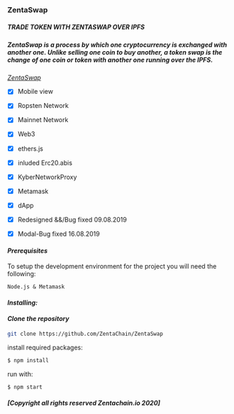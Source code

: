 ### ZentaSwap 

##### *TRADE TOKEN WITH ZENTASWAP OVER IPFS*

##### *ZentaSwap is a process by which one cryptocurrency is exchanged with another one. Unlike selling one coin to buy another, a token swap is the change of one coin or token with another one running over the IPFS.*


*[ZentaSwap](https://www.zentachain.io/zentaswap/)*


- [x] Mobile view

- [x] Ropsten Network

- [x] Mainnet Network

- [x] Web3

- [x] ethers.js

- [x] inluded Erc20.abis

- [x] KyberNetworkProxy

- [x] Metamask

- [x] dApp

- [x] Redesigned &&/Bug fixed 09.08.2019

- [x] Modal-Bug fixed 16.08.2019

#### *Prerequisites*

To setup the development environment for the project you will need the following:
````
Node.js & Metamask
````
#### *Installing:*

#### *Clone the repository*
```sh
git clone https://github.com/ZentaChain/ZentaSwap
````
install required packages:
````sh
$ npm install
````
run with:
````sh
$ npm start 
````

##### *[Copyright all rights reserved  Zentachain.io 2020]*
